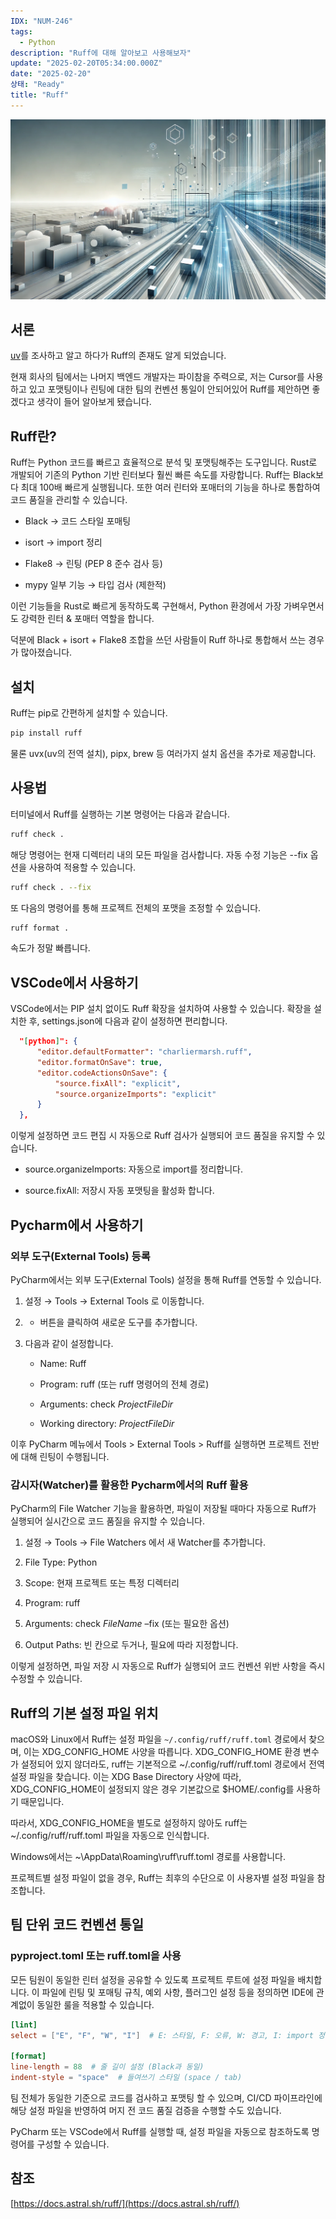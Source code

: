 ```yaml
---
IDX: "NUM-246"
tags:
  - Python
description: "Ruff에 대해 알아보고 사용해보자"
update: "2025-02-20T05:34:00.000Z"
date: "2025-02-20"
상태: "Ready"
title: "Ruff"
---
```

![](image1.png)
## 서론

[uv](https://sharknia.github.io/uv-간단-소개-및-적용)를 조사하고 알고 하다가 Ruff의 존재도 알게 되었습니다.

현재 회사의 팀에서는 나머지 백엔드 개발자는 파이참을 주력으로, 저는 Cursor를 사용하고 있고 포맷팅이나 린팅에 대한 팀의 컨벤션 통일이 안되어있어 Ruff를 제안하면 좋겠다고 생각이 들어 알아보게 됐습니다. 

## Ruff란?

Ruff는 Python 코드를 빠르고 효율적으로 분석 및 포맷팅해주는 도구입니다. Rust로 개발되어 기존의 Python 기반 린터보다 훨씬 빠른 속도를 자랑합니다. Ruff는 Black보다 최대 100배 빠르게 실행됩니다. 또한 여러 린터와 포매터의 기능을 하나로 통합하여 코드 품질을 관리할 수 있습니다.

- Black → 코드 스타일 포매팅

- isort → import 정리

- Flake8 → 린팅 (PEP 8 준수 검사 등)

- mypy 일부 기능 → 타입 검사 (제한적)

이런 기능들을 Rust로 빠르게 동작하도록 구현해서, Python 환경에서 가장 가벼우면서도 강력한 린터 & 포매터 역할을 합니다.

덕분에 Black + isort + Flake8 조합을 쓰던 사람들이 Ruff 하나로 통합해서 쓰는 경우가 많아졌습니다.

## 설치

Ruff는 pip로 간편하게 설치할 수 있습니다.

```bash
pip install ruff
```

물론 uvx(uv의 전역 설치), pipx, brew 등 여러가지 설치 옵션을 추가로 제공합니다. 

## 사용법

터미널에서 Ruff를 실행하는 기본 명령어는 다음과 같습니다.

```bash
ruff check .
```

해당 명령어는 현재 디렉터리 내의 모든 파일을 검사합니다. 자동 수정 기능은 --fix 옵션을 사용하여 적용할 수 있습니다.

```bash
ruff check . --fix
```

또 다음의 명령어를 통해 프로젝트 전체의 포맷을 조정할 수 있습니다. 

```bash
ruff format .
```

속도가 정말 빠릅니다. 

## VSCode에서 사용하기

VSCode에서는 PIP 설치 없이도 Ruff 확장을 설치하여 사용할 수 있습니다. 확장을 설치한 후, settings.json에 다음과 같이 설정하면 편리합니다.

```json
  "[python]": {
      "editor.defaultFormatter": "charliermarsh.ruff",
      "editor.formatOnSave": true,
      "editor.codeActionsOnSave": {
          "source.fixAll": "explicit",
          "source.organizeImports": "explicit"
      }
  },
```

이렇게 설정하면 코드 편집 시 자동으로 Ruff 검사가 실행되어 코드 품질을 유지할 수 있습니다.

- source.organizeImports: 자동으로 import를 정리합니다. 

- source.fixAll: 저장시 자동 포맷팅을 활성화 합니다. 

## Pycharm에서 사용하기

### 외부 도구(External Tools) 등록

PyCharm에서는 외부 도구(External Tools) 설정을 통해 Ruff를 연동할 수 있습니다.

1. 설정 → Tools → External Tools 로 이동합니다.

1. + 버튼을 클릭하여 새로운 도구를 추가합니다.

1. 다음과 같이 설정합니다.

    - Name: Ruff

    - Program: ruff (또는 ruff 명령어의 전체 경로)

    - Arguments: check $ProjectFileDir$

    - Working directory: $ProjectFileDir$

이후 PyCharm 메뉴에서 Tools > External Tools > Ruff를 실행하면 프로젝트 전반에 대해 린팅이 수행됩니다.

### 감시자(Watcher)를 활용한 Pycharm에서의 Ruff 활용

PyCharm의 File Watcher 기능을 활용하면, 파일이 저장될 때마다 자동으로 Ruff가 실행되어 실시간으로 코드 품질을 유지할 수 있습니다.

1. 설정 → Tools → File Watchers 에서 새 Watcher를 추가합니다.

1. File Type: Python

1. Scope: 현재 프로젝트 또는 특정 디렉터리

1. Program: ruff

1. Arguments: check $FileName$ –fix (또는 필요한 옵션)

1. Output Paths: 빈 칸으로 두거나, 필요에 따라 지정합니다.

이렇게 설정하면, 파일 저장 시 자동으로 Ruff가 실행되어 코드 컨벤션 위반 사항을 즉시 수정할 수 있습니다.

## Ruff의 기본 설정 파일 위치 

macOS와 Linux에서 Ruff는 설정 파일을 `~/.config/ruff/ruff.toml` 경로에서 찾으며, 이는 XDG\_CONFIG\_HOME 사양을 따릅니다. XDG\_CONFIG\_HOME 환경 변수가 설정되어 있지 않더라도, ruff는 기본적으로 ~/.config/ruff/ruff.toml 경로에서 전역 설정 파일을 찾습니다. 이는 XDG Base Directory 사양에 따라, XDG\_CONFIG\_HOME이 설정되지 않은 경우 기본값으로 $HOME/.config를 사용하기 때문입니다. 

따라서, XDG\_CONFIG\_HOME을 별도로 설정하지 않아도 ruff는 ~/.config/ruff/ruff.toml 파일을 자동으로 인식합니다.

Windows에서는 ~\AppData\Roaming\ruff\ruff.toml 경로를 사용합니다. 

프로젝트별 설정 파일이 없을 경우, Ruff는 최후의 수단으로 이 사용자별 설정 파일을 참조합니다.

## **팀 단위 코드 컨벤션 통일**

### **pyproject.toml 또는 ruff.toml을 사용**

모든 팀원이 동일한 린터 설정을 공유할 수 있도록 프로젝트 루트에 설정 파일을 배치합니다. 이 파일에 린팅 및 포매팅 규칙, 예외 사항, 플러그인 설정 등을 정의하면 IDE에 관계없이 동일한 룰을 적용할 수 있습니다.

```toml
[lint]
select = ["E", "F", "W", "I"]  # E: 스타일, F: 오류, W: 경고, I: import 정리

[format]
line-length = 88  # 줄 길이 설정 (Black과 동일)
indent-style = "space"  # 들여쓰기 스타일 (space / tab)
```

팀 전체가 동일한 기준으로 코드를 검사하고 포맷팅 할 수 있으며, CI/CD 파이프라인에 해당 설정 파일을 반영하여 머지 전 코드 품질 검증을 수행할 수도 있습니다. 

PyCharm 또는 VSCode에서 Ruff를 실행할 때, 설정 파일을 자동으로 참조하도록 명령어를 구성할 수 있습니다.

## 참조

[https://docs.astral.sh/ruff/](https://docs.astral.sh/ruff/)



